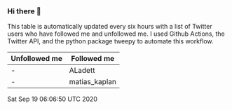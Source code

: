 ### Hi there 👋

This table is automatically updated every six hours with a list of Twitter users who have followed me and unfollowed me. I used Github Actions, the Twitter API, and the python package tweepy to automate this workflow.

| Unfollowed me |  Followed me |
| --- | --- |
|-|ALadett|
|-|matias_kaplan|
Sat Sep 19 06:06:50 UTC 2020
